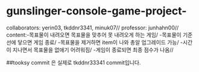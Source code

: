 # gunslinger-console-game-project-
collaborators: yerin03, tkddnr3341, minuk07//
professor: junhahn00//
content:-목표물이 내려오면 목표물을 맞추어 못 내려오게 하는 게임/
        -목표물이 기준선에 닿으면 게임 종료/
        -목표물을 제거하면 item이 나와 총알 업그레이드 가능/
        -시간이 지나면서 목표물을 없애기 어려워짐/
        -게임이 종료되면 최종 점수가 나옴//
        
##tooksy commit 은 실제로 tkddnr33341 commit입니다. 
